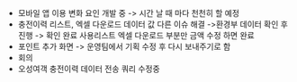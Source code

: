 - 모바일 앱 이용 변화 요인 개발 중
  -> 시간 날 때 마다 천천히 할 예정
- 충전이력 리스트, 엑셀 다운로드 데이터 값 다른 이슈 해결 
  ->환경부 데이터 확인 후 진행
  -> 확인 완료 사용리스트 엑셀 다운로드 부분만 금액 수정 하면 완료
- 포인트 추가 화면
  -> 운영팀에서 기획 수정 후 다시 보내주기로 함
- 회의
- 오성여객 충전이력 데이터 전송 쿼리 수정중